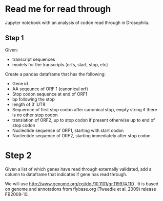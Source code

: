 # Read me for read through


Jupyter notebook with an analysis of codon read through in Drosophila.

## Step 1


Given:
- transcript sequences
- models for the transcripts (orfs, start, stop, etc)

Create a pandas dataframe that has the following:
- Gene id
- AA seqeunce of ORF 1 (canonical orf)
- Stop codon sequence at end of ORF1
- bp following the stop
- length of 3' UTR
- Sequernce of first stop codon after canonical stop, empty string if there is no other stop codon
- translation of ORF2, up to stop codon if present otherwise up to end of stop codon
- Nucleotide sequence of ORF1, starting with start codon
- Nucleotide sequence of ORF2, starting immediately after stop codon


# Step 2

Given a list of which genes have read through externally validated, add a column to dataframe that indicates if gene has read through.

We will use http://www.genome.org/cgi/doi/10.1101/gr.119974.110 . It is based on genome and annotations from flybase.org (Tweedie et al. 2009) release FB2008-10.